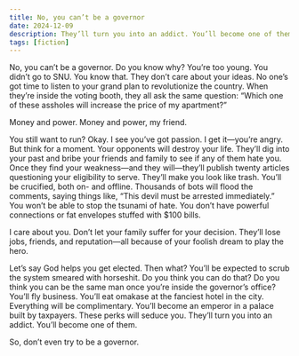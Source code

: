 ```yaml
---
title: No, you can’t be a governor
date: 2024-12-09
description: They’ll turn you into an addict. You’ll become one of them.
tags: [fiction]
---
```


No, you can’t be a governor. Do you know why? You’re too young. You didn’t go to SNU. You know that. They don’t care about your ideas. No one’s got time to listen to your grand plan to revolutionize the country. When they’re inside the voting booth, they all ask the same question: “Which one of these assholes will increase the price of my apartment?”

Money and power. Money and power, my friend.

You still want to run? Okay. I see you’ve got passion. I get it—you’re angry. But think for a moment. Your opponents will destroy your life. They’ll dig into your past and bribe your friends and family to see if any of them hate you. Once they find your weakness—and they will—they’ll publish twenty articles questioning your eligibility to serve. They’ll make you look like trash. You’ll be crucified, both on- and offline. Thousands of bots will flood the comments, saying things like, “This devil must be arrested immediately.” You won’t be able to stop the tsunami of hate. You don’t have powerful connections or fat envelopes stuffed with $100 bills.

I care about you. Don’t let your family suffer for your decision. They’ll lose jobs, friends, and reputation—all because of your foolish dream to play the hero.

Let’s say God helps you get elected. Then what? You’ll be expected to scrub the system smeared with horseshit. Do you think you can do that? Do you think you can be the same man once you’re inside the governor’s office? You’ll fly business. You’ll eat omakase at the fanciest hotel in the city. Everything will be complimentary. You’ll become an emperor in a palace built by taxpayers. These perks will seduce you. They’ll turn you into an addict. You’ll become one of them.

So, don’t even try to be a governor.